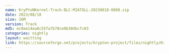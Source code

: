 ```yaml
---
name: KryPtoNKernel-Track-BLC-MIATOLL-20230818-0808.zip
date: 2023/08/18
size: 16M
version: Track
md5: ec0ae14ea8c55fa7b78ce0b304bcfc03
categories: nightly
layout: waitting
link: https://sourceforge.net/projects/krypton-project/files/nightly/KryPtoNKernel-Track-BLC-MIATOLL-20230818-0808.zip
---
```

